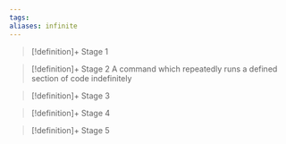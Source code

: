 ```yaml
---
tags:
aliases: infinite
---
```


> [!definition]+ Stage 1
>

> [!definition]+ Stage 2
> A command which repeatedly runs a defined section of code indefinitely

> [!definition]+ Stage 3
>

> [!definition]+ Stage 4
>

> [!definition]+ Stage 5
>



